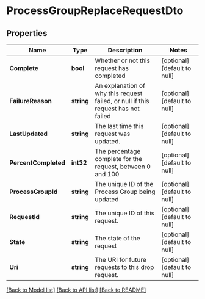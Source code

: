 # ProcessGroupReplaceRequestDto

## Properties
Name | Type | Description | Notes
------------ | ------------- | ------------- | -------------
**Complete** | **bool** | Whether or not this request has completed | [optional] [default to null]
**FailureReason** | **string** | An explanation of why this request failed, or null if this request has not failed | [optional] [default to null]
**LastUpdated** | **string** | The last time this request was updated. | [optional] [default to null]
**PercentCompleted** | **int32** | The percentage complete for the request, between 0 and 100 | [optional] [default to null]
**ProcessGroupId** | **string** | The unique ID of the Process Group being updated | [optional] [default to null]
**RequestId** | **string** | The unique ID of this request. | [optional] [default to null]
**State** | **string** | The state of the request | [optional] [default to null]
**Uri** | **string** | The URI for future requests to this drop request. | [optional] [default to null]

[[Back to Model list]](../README.md#documentation-for-models) [[Back to API list]](../README.md#documentation-for-api-endpoints) [[Back to README]](../README.md)

